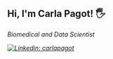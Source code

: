 <h2> Hi, I'm Carla Pagot! 🖐</h2>

<p><em>Biomedical and Data Scientist

[![Linkedin: carlapagot](https://img.shields.io/badge/-carlapagot-blue?style=flat-square&logo=Linkedin&logoColor=white&link=https://www.linkedin.com/in/carlapagot/)](https://www.linkedin.com/in/carlapagot/)
